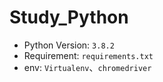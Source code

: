 # Study_Python

- Python Version: `3.8.2`
- Requirement: `requirements.txt`
- env: `Virtualenv`、`chromedriver`